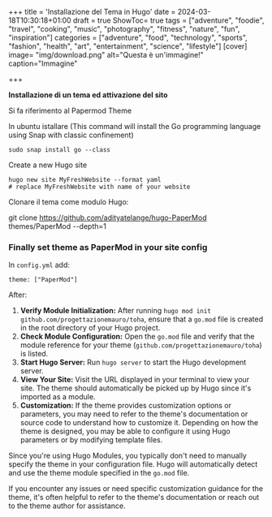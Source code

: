 +++
title = 'Installazione del Tema in Hugo'
date = 2024-03-18T10:30:18+01:00
draft = true
ShowToc= true
tags = ["adventure", "foodie", "travel", "cooking", "music", "photography", "fitness", "nature", "fun", "inspiration"]
categories = ["adventure", "food", "technology", "sports", "fashion", "health", "art", "entertainment", "science", "lifestyle"]
[cover]
    image= "img/download.png"
    alt="Questa è un'immagine!"
    caption="Immagine"

+++

**Installazione di un tema ed attivazione del sito**

Si fa riferimento al Papermod Theme

In ubuntu istallare (This command will install the Go programming language using Snap with classic confinement)

`sudo snap install go --class`

Create a new Hugo site

```
hugo new site MyFreshWebsite --format yaml
# replace MyFreshWebsite with name of your website
```

Clonare il tema come modulo Hugo:

git clone https://github.com/adityatelange/hugo-PaperMod themes/PaperMod --depth=1

### Finally set theme as PaperMod in your site config

In `config.yml` add:

```
theme: ["PaperMod"]
```

After: 

1. **Verify Module Initialization:** After running `hugo mod init github.com/progettazionemauro/toha`, ensure that a `go.mod` file is created in the root directory of your Hugo project.
2. **Check Module Configuration:** Open the `go.mod` file and verify that the module reference for your theme (`github.com/progettazionemauro/toha`) is listed.
3. **Start Hugo Server:** Run `hugo server` to start the Hugo development server.
4. **View Your Site:** Visit the URL displayed in your terminal to view your site. The theme should automatically be picked up by Hugo since it's imported as a module.
5. **Customization:** If the theme provides customization options or parameters, you may need to refer to the theme's documentation or source code to understand how to customize it. Depending on how the theme is designed, you may be able to configure it using Hugo parameters or by modifying template files.

Since you're using Hugo Modules, you typically don't need to manually specify the theme in your configuration file. Hugo will automatically detect and use the theme module specified in the `go.mod` file.

If you encounter any issues or need specific customization guidance for the theme, it's often helpful to refer to the theme's documentation or reach out to the theme author for assistance.
